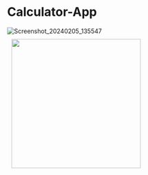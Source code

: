 # Calculator-App

![Screenshot_20240205_135547](https://github.com/shikha046/Calculator-App/assets/101914410/5edc9d44-c9e2-4d23-94e4-97aba12e6e39)
<img src="![Screenshot_20240205_135547](https://github.com/shikha046/Calculator-App/assets/101914410/5edc9d44-c9e2-4d23-94e4-97aba12e6e39)"
width=300
style="margin: 10px;" />
